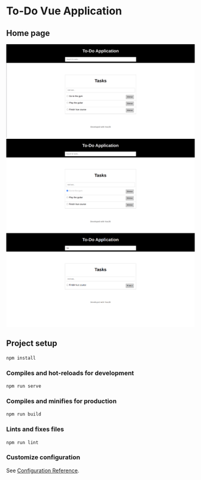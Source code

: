# To-Do Vue Application

## Home page

![Homepage](./src/assets/home.png)
![Selection](./src/assets/selected.png)
![Filtering](./src/assets/filter.png)

## Project setup
```
npm install
```

### Compiles and hot-reloads for development
```
npm run serve
```

### Compiles and minifies for production
```
npm run build
```

### Lints and fixes files
```
npm run lint
```

### Customize configuration
See [Configuration Reference](https://cli.vuejs.org/config/).


